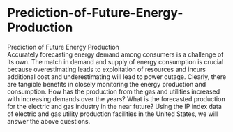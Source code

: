 # Prediction-of-Future-Energy-Production   
Prediction of Future Energy Production  
Accurately forecasting energy demand among consumers is a challenge of its own. The match in demand and supply of energy consumption is crucial because overestimating leads to exploitation of resources and incurs additional cost and underestimating will lead to power outage. Clearly, there are tangible benefits in closely monitoring the energy production and consumption. How has the production from the gas and utilities increased with increasing demands over the years? What is the forecasted production for the electric and gas industry in the near future? Using the IP index data of electric and gas utility production facilities in the United States, we will answer the above questions.
